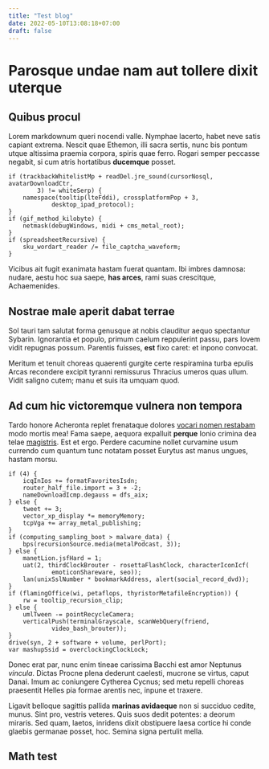 ```yaml
---
title: "Test blog"
date: 2022-05-10T13:08:18+07:00
draft: false
---
```


# Parosque undae nam aut tollere dixit uterque

## Quibus procul

Lorem markdownum queri nocendi valle. Nymphae lacerto, habet neve satis capiant
extrema. Nescit quae Ethemon, illi sacra sertis, nunc bis pontum utque altissima
praemia corpora, spiris quae ferro. Rogari semper peccasse negabit, si cum atris
hortatibus **ducemque** posset.

    if (trackbackWhitelistMp + readDel.jre_sound(cursorNosql, avatarDownloadCtr,
            3) != whiteSerp) {
        namespace(tooltip(lteFddi), crossplatformPop + 3,
                desktop_ipad_protocol);
    }
    if (gif_method_kilobyte) {
        netmask(debugWindows, midi + cms_metal_root);
    }
    if (spreadsheetRecursive) {
        sku_wordart_reader /= file_captcha_waveform;
    }

Vicibus ait fugit exanimata hastam fuerat quantam. Ibi imbres damnosa: nudare,
aestu hoc sua saepe, **has arces**, rami suas crescitque, Achaemenides.

## Nostrae male aperit dabat terrae

Sol tauri tam salutat forma genusque at nobis clauditur aequo spectantur
Sybarin. Ignorantia et populo, primum caelum reppulerint passu, pars Iovem vidit
repugnas possum. Parentis fuisses, **est** fixo caret: et inpono convocat.

Meritum et tenuit choreas quaerenti gurgite certe respiramina turba epulis Arcas
recondere excipit tyranni remissurus Thracius umeros quas ullum. Vidit saligno
cutem; manu et suis ita umquam quod.

## Ad cum hic victoremque vulnera non tempora

Tardo honore Acheronta replet frenataque dolores [vocari nomen
restabam](http://bellaquetemplo.org/membra-oenea) modo mortis mea! Fama saepe,
aequora expalluit **perque** Ionio crimina dea telae
[magistris](http://natusconubia.org/). Est et ergo. Perdere cacumine nollet
curvamine usum currendo cum quantum tunc notatam posset Eurytus ast manus
ungues, hastam morsu.

    if (4) {
        icqInIos += formatFavoritesIsdn;
        router_half_file.import = 3 + -2;
        nameDownloadIcmp.degauss = dfs_aix;
    } else {
        tweet += 3;
        vector_xp_display *= memoryMemory;
        tcpVga += array_metal_publishing;
    }
    if (computing_sampling_boot > malware_data) {
        bps(recursionSource.media(metalPodcast, 3));
    } else {
        manetLion.jsfHard = 1;
        uat(2, thirdClockBrouter - rosettaFlashClock, characterIconIcf(
                emoticonShareware, seo));
        lan(unixSslNumber * bookmarkAddress, alert(social_record_dvd));
    }
    if (flamingOffice(wi, petaflops, thyristorMetafileEncryption)) {
        rw = tooltip_recursion_clip;
    } else {
        umlTween -= pointRecycleCamera;
        verticalPush(terminalGrayscale, scanWebQuery(friend,
                video_bash_brouter));
    }
    drive(syn, 2 + software + volume, perlPort);
    var mashupSsid = overclockingClockLock;

Donec erat par, nunc enim tineae carissima Bacchi est amor Neptunus *vincula*.
Dictas Procne plena dederunt caelesti, mucrone se virtus, caput Danai. Imum ac
coniungere Cytherea Cycnus; sed metu repelli choreas praesentit Helles pia
formae arentis nec, inpune et traxere.

Ligavit belloque sagittis pallida **marinas avidaeque** non si succiduo cedite,
munus. Sint pro, vestris veteres. Quis suos dedit potentes: a deorum miraris.
Sed quam, laetos, inridens dixit obstipuere laesa cortice hi conde glaebis
germanae posset, hoc. Semina signa pertulit mella.


## Math test